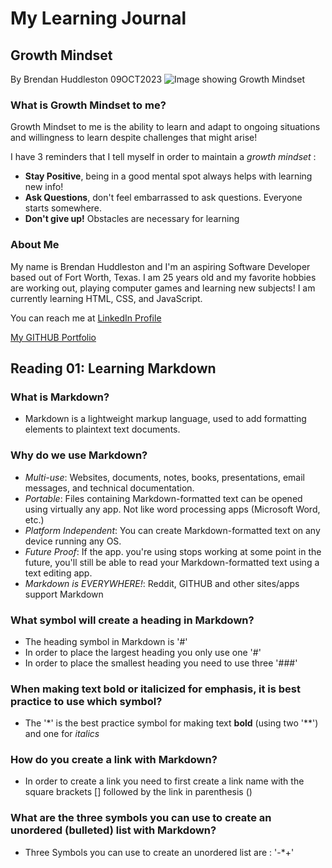 # My Learning Journal


## Growth Mindset

By Brendan Huddleston 09OCT2023
![Image showing Growth Mindset](https://c.pxhere.com/images/a2/76/a2b998182d273d8002294de3ae56-1587953.jpg!d)

### What is Growth Mindset to me?

Growth Mindset to me is the ability to learn and adapt to ongoing situations and willingness to learn despite challenges that might arise!

I have 3 reminders that I tell myself in order to maintain a  _growth mindset_ :

- **Stay Positive**, being in a good mental spot always helps with learning new info!
- **Ask Questions**, don't feel embarrassed to ask questions.  Everyone starts somewhere.
- **Don't give up!** Obstacles are necessary for learning

### About Me

My name is Brendan Huddleston and I'm an aspiring Software Developer based out of Fort Worth, Texas.  I am 25 years old and my favorite hobbies are working out, playing computer games and learning new subjects!  I am currently learning HTML, CSS, and JavaScript.

You can reach me at [LinkedIn Profile](https://www.linkedin.com/in/brendan-huddleston-17b745b9/)

[My GITHUB Portfolio](github.com/brendanhuddleston18)

## Reading 01: Learning Markdown

### What is Markdown?

- Markdown is a lightweight markup language, used to add formatting elements to plaintext text documents.

### Why do we use Markdown?

- _Multi-use_: Websites, documents, notes, books, presentations, email messages, and technical documentation.
- _Portable_: Files containing Markdown-formatted text can be opened using virtually any app.  Not like word processing apps (Microsoft Word, etc.)
- _Platform Independent_: You can create Markdown-formatted text on any device running any OS.
- _Future Proof_: If the app. you're using stops working at some point in the future, you'll still be able to read your Markdown-formatted text using a text editing app.
- _Markdown is EVERYWHERE!_: Reddit, GITHUB and other sites/apps support Markdown

### What symbol will create a heading in Markdown?

- The heading symbol in Markdown is '#'
- In order to place the largest heading you only use one '#'
- In order to place the smallest heading you need to use three '###'

### When making text bold or italicized for emphasis, it is best practice to use which symbol?

- The '*' is the best practice symbol for making text **bold** (using two '**') and one for *italics*

### How do you create a link with Markdown?

- In order to create a link you need to first create a link name with the square brackets [] followed by the link in parenthesis ()

### What are the three symbols you can use to create an unordered (bulleted) list with Markdown?

- Three Symbols you can use to create an unordered list are : '-*+'
